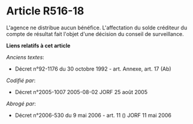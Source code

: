 # Article R516-18

L'agence ne distribue aucun bénéfice. L'affectation du solde créditeur du compte de résultat fait l'objet d'une décision du
conseil de surveillance.

**Liens relatifs à cet article**

_Anciens textes_:

  - Décret n°92-1176 du 30 octobre 1992 - art. Annexe, art. 17 (Ab)

_Codifié par_:

  - Décret n°2005-1007 2005-08-02 JORF 25 août 2005

_Abrogé par_:

  - Décret n°2006-530 du 9 mai 2006 - art. 11 () JORF 11 mai 2006
